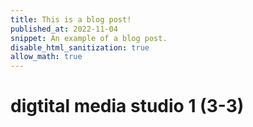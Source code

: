 ```yaml
---
title: This is a blog post!
published_at: 2022-11-04
snippet: An example of a blog post.
disable_html_sanitization: true
allow_math: true
---
```

# digtital media studio 1 (3-3)
[](roottree.jpg)